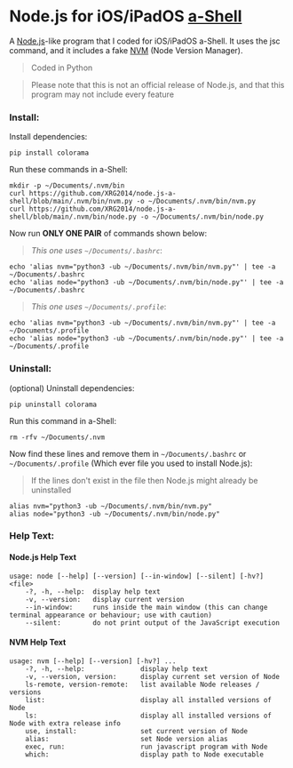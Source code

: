# Node.js for iOS/iPadOS [a-Shell](https://holzschu.github.io/a-Shell_iOS)
A [Node.js](https://nodejs.org)-like program that I coded for iOS/iPadOS a-Shell. It uses the jsc command, and it includes a fake [NVM](https://github.com/nvm-sh/nvm) (Node Version Manager).

> Coded in Python

> Please note that this is not an official release of Node.js, and that this program may not include every feature

### Install:

Install dependencies:

```
pip install colorama
```

Run these commands in a-Shell:

```
mkdir -p ~/Documents/.nvm/bin
curl https://github.com/XRG2014/node.js-a-shell/blob/main/.nvm/bin/nvm.py -o ~/Documents/.nvm/bin/nvm.py
curl https://github.com/XRG2014/node.js-a-shell/blob/main/.nvm/bin/node.py -o ~/Documents/.nvm/bin/node.py
```

Now run **ONLY ONE PAIR** of commands shown below:

> _This one uses ```~/Documents/.bashrc```_:

```
echo 'alias nvm="python3 -ub ~/Documents/.nvm/bin/nvm.py"' | tee -a ~/Documents/.bashrc
echo 'alias node="python3 -ub ~/Documents/.nvm/bin/node.py"' | tee -a ~/Documents/.bashrc
```

> _This one uses ```~/Documents/.profile```_:

```
echo 'alias nvm="python3 -ub ~/Documents/.nvm/bin/nvm.py"' | tee -a ~/Documents/.profile
echo 'alias node="python3 -ub ~/Documents/.nvm/bin/node.py"' | tee -a ~/Documents/.profile
```

### Uninstall:

(optional) Uninstall dependencies:

```
pip uninstall colorama
```

Run this command in a-Shell:

```
rm -rfv ~/Documents/.nvm
```

Now find these lines and remove them in ```~/Documents/.bashrc``` or ```~/Documents/.profile``` (Which ever file you used to install Node.js):

> If the lines don't exist in the file then Node.js might already be uninstalled

```
alias nvm="python3 -ub ~/Documents/.nvm/bin/nvm.py"
alias node="python3 -ub ~/Documents/.nvm/bin/node.py"
```

### Help Text:

#### Node.js Help Text

```
usage: node [--help] [--version] [--in-window] [--silent] [-hv?] <file>
    -?, -h, --help:  display help text
    -v, --version:   display current version
    --in-window:     runs inside the main window (this can change terminal appearance or behaviour; use with caution)
    --silent:        do not print output of the JavaScript execution
```

#### NVM Help Text

```
usage: nvm [--help] [--version] [-hv?] ...
    -?, -h, --help:              display help text
    -v, --version, version:      display current set version of Node
    ls-remote, version-remote:   list available Node releases / versions
    list:                        display all installed versions of Node
    ls:                          display all installed versions of Node with extra release info
    use, install:                set current version of Node
    alias:                       set Node version alias
    exec, run:                   run javascript program with Node
    which:                       display path to Node executable
```
